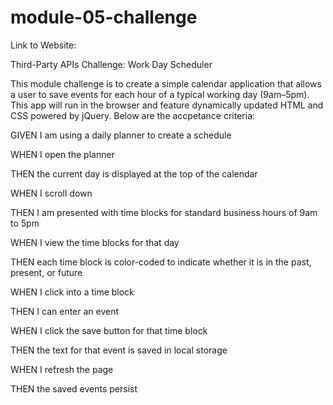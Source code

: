 # module-05-challenge

Link to Website:

Third-Party APIs Challenge: Work Day Scheduler

This module challenge is to create a simple calendar application that allows a user to save events for each hour of a typical working day (9am–5pm). This app will run in the browser and feature dynamically updated HTML and CSS powered by jQuery. Below are the accpetance criteria:

GIVEN I am using a daily planner to create a schedule

WHEN I open the planner

THEN the current day is displayed at the top of the calendar

WHEN I scroll down

THEN I am presented with time blocks for standard business hours of 9am to 5pm

WHEN I view the time blocks for that day

THEN each time block is color-coded to indicate whether it is in the past, present, or future

WHEN I click into a time block

THEN I can enter an event

WHEN I click the save button for that time block

THEN the text for that event is saved in local 
storage

WHEN I refresh the page

THEN the saved events persist

